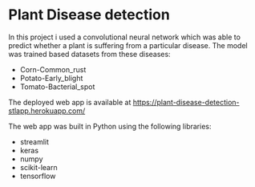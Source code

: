 # Plant Disease detection 

In this project i used a convolutional neural network which was able to predict whether a plant is suffering from a particular disease.
The model was trained based datasets from these diseases:
* Corn-Common_rust
* Potato-Early_blight
* Tomato-Bacterial_spot

The deployed web app is available at https://plant-disease-detection-stlapp.herokuapp.com/

The web app was built in Python using the following libraries:
* streamlit
* keras
* numpy
* scikit-learn
* tensorflow

